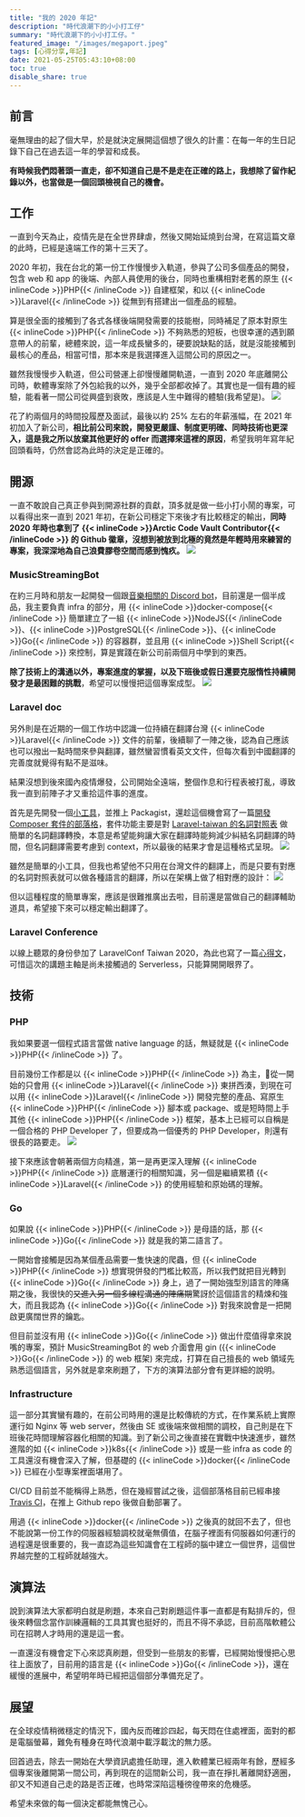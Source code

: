 ```yaml
---
title: "我的 2020 年記"
description: "時代浪潮下的小小打工仔"
summary: "時代浪潮下的小小打工仔。"
featured_image: "/images/megaport.jpeg"
tags: [心得分享,年記]
date: 2021-05-25T05:43:10+08:00
toc: true
disable_share: true
---
```


## 前言
毫無理由的起了個大早，於是就決定展開這個想了很久的計畫：在每一年的生日記錄下自己在過去這一年的學習和成長。

**有時候我們悶著頭一直走，卻不知道自己是不是走在正確的路上，我想除了留作紀錄以外，也當做是一個回頭檢視自己的機會。**

## 工作
一直到今天為止，疫情先是在全世界肆虐，然後又開始延燒到台灣，在寫這篇文章的此時，已經是遠端工作的第十三天了。

2020 年初，我在台北的第一份工作慢慢步入軌道，參與了公司多個產品的開發，包含 web 和 app 的後端、內部人員使用的後台，同時也重構相對老舊的原生 {{< inlineCode >}}PHP{{< /inlineCode >}} 自建框架，和以 {{< inlineCode >}}Laravel{{< /inlineCode >}} 從無到有搭建出一個產品的經驗。

算是很全面的接觸到了各式各樣後端開發需要的技能樹，同時補足了原本對原生 {{< inlineCode >}}PHP{{< /inlineCode >}} 不夠熟悉的短板，也很幸運的遇到願意帶人的前輩，總體來說，這一年成長蠻多的，硬要說缺點的話，就是沒能接觸到最核心的產品，相當可惜，那本來是我選擇進入這間公司的原因之一。

雖然我慢慢步入軌道，但公司營運上卻慢慢離開軌道，一直到 2020 年底離開公司時，軟體專案除了外包給我的以外，幾乎全部都收掉了。其實也是一個有趣的經驗，能看著一間公司從興盛到衰敗，應該是人生中難得的體驗(我希望是)。
![](https://i.imgur.com/IoELNar.jpg)

花了約兩個月的時間投履歷及面試，最後以約 25% 左右的年薪漲幅，在 2021 年初加入了新公司，**相比前公司來說，開發更嚴謹、制度更明確、同時技術也更深入，這是我之所以放棄其他更好的 offer 而選擇來這裡的原因**，希望我明年寫年紀回頭看時，仍然會認為此時的決定是正確的。

## 開源
一直不敢說自己真正參與到開源社群的貢獻，頂多就是做一些小打小鬧的專案，可以看得出來一直到 2021 年初，在新公司穩定下來後才有比較穩定的輸出，**同時 2020 年時也拿到了 {{< inlineCode >}}Arctic Code Vault Contributor{{< /inlineCode >}} 的 Github 徽章，沒想到被放到北極的竟然是年輕時用來練習的專案，我深深地為自己浪費膠卷空間而感到愧疚。**
![](https://i.imgur.com/7y61mQI.png)

### MusicStreamingBot
在約三月時和朋友一起開發一個跟[音樂相關的 Discord bot](https://github.com/papago89/MusicStreamingBot)，目前還是一個半成品，我主要負責 infra 的部分，用 {{< inlineCode >}}docker-compose{{< /inlineCode >}} 簡單建立了一組 {{< inlineCode >}}NodeJS{{< /inlineCode >}}、{{< inlineCode >}}PostgreSQL{{< /inlineCode >}}、{{< inlineCode >}}Go{{< /inlineCode >}} 的容器群，並且用 {{< inlineCode >}}Shell Script{{< /inlineCode >}} 來控制，算是實踐在新公司前兩個月中學到的東西。

**除了技術上的溝通以外，專案進度的掌握，以及下班後或假日還要克服惰性持續開發才是最困難的挑戰**，希望可以慢慢把這個專案成型。
![](https://i.imgur.com/2KKzLWE.png)

### Laravel doc
另外則是在近期的一個工作坊中認識一位持續在翻譯台灣 {{< inlineCode >}}Laravel{{< /inlineCode >}} 文件的前輩，後續聊了一陣之後，認為自己應該也可以撥出一點時間來參與翻譯，雖然蠻習慣看英文文件，但每次看到中國翻譯的完善度就覺得有點不是滋味。

結果沒想到後來國內疫情爆發，公司開始全遠端，整個作息和行程表被打亂，導致我一直到前陣子才又重拾這件事的進度。

首先是先開發一個[小工具](https://github.com/SZLforGithub/laravel-translate-formatter)，並推上 Packagist，還趁這個機會寫了一篇[開發 Composer 套件的部落格](https://szlforgithub.github.io/post/composer_package/)，套件功能主要是對 [Laravel-taiwan 的名詞對照表](https://github.com/laravel-taiwan/docs/wiki/%E8%A6%8F%E7%AF%84%EF%BC%86%E5%B0%88%E6%9C%89%E5%90%8D%E8%A9%9E%E5%B0%8D%E7%85%A7) 做簡單的名詞翻譯轉換，本意是希望能夠讓大家在翻譯時能夠減少糾結名詞翻譯的時間，但名詞翻譯需要考慮到 context，所以最後的結果才會是這種格式呈現。
![](https://i.imgur.com/eLSfHMq.png)


雖然是簡單的小工具，但我也希望他不只用在台灣文件的翻譯上，而是只要有對應的名詞對照表就可以做各種語言的翻譯，所以在架構上做了相對應的設計：
![](https://i.imgur.com/fVXrx0p.png)

但以這種程度的簡單專案，應該是很難推廣出去啦，目前還是當做自己的翻譯輔助道具，希望接下來可以穩定輸出翻譯了。

### Laravel Conference
以線上聽眾的身份參加了 LaravelConf Taiwan 2020，為此也寫了一篇[心得文](https://szlforgithub.github.io/post/laravelconf2020/)，可惜這次的講題主軸是尚未接觸過的 Serverless，只能算開開眼界了。

## 技術

### PHP
我如果要選一個程式語言當做 native language 的話，無疑就是 {{< inlineCode >}}PHP{{< /inlineCode >}} 了。

目前幾份工作都是以 {{< inlineCode >}}PHP{{< /inlineCode >}} 為主，從一開始的只會用 {{< inlineCode >}}Laravel{{< /inlineCode >}} 東拼西湊，到現在可以用 {{< inlineCode >}}Laravel{{< /inlineCode >}} 開發完整的產品、寫原生 {{< inlineCode >}}PHP{{< /inlineCode >}} 腳本或 package、或是短時間上手其他 {{< inlineCode >}}PHP{{< /inlineCode >}} 框架，基本上已經可以自稱是一個合格的 PHP Developer 了，但要成為一個優秀的 PHP Developer，則還有很長的路要走。
![](https://i.imgur.com/BSyRpVi.png)

接下來應該會朝著兩個方向精進，第一是再更深入理解 {{< inlineCode >}}PHP{{< /inlineCode >}} 底層運行的相關知識，另一個是繼續累積 {{< inlineCode >}}Laravel{{< /inlineCode >}} 的使用經驗和原始碼的理解。

### Go
如果說 {{< inlineCode >}}PHP{{< /inlineCode >}} 是母語的話，那 {{< inlineCode >}}Go{{< /inlineCode >}} 就是我的第二語言了。

一開始會接觸是因為某個產品需要一隻快速的爬蟲，但 {{< inlineCode >}}PHP{{< /inlineCode >}} 想實現併發的門檻比較高，所以我們就把目光轉到 {{< inlineCode >}}Go{{< /inlineCode >}} 身上，過了一開始強型別語言的陣痛期之後，我很快的~~又進入另一個多線程溝通的陣痛期~~驚訝於這個語言的精煉和強大，而且我認為 {{< inlineCode >}}Go{{< /inlineCode >}} 對我來說會是一把開啟更廣闊世界的鑰匙。

但目前並沒有用 {{< inlineCode >}}Go{{< /inlineCode >}} 做出什麼值得拿來說嘴的專案，預計 MusicStreamingBot 的 web 介面會用 gin ({{< inlineCode >}}Go{{< /inlineCode >}} 的 web 框架) 來完成，打算在自己擅長的 web 領域先熟悉這個語言，另外就是拿來刷題了，下方的演算法部分會有更詳細的說明。

### Infrastructure
這一部分其實蠻有趣的，在前公司時用的還是比較傳統的方式，在作業系統上實際運行如 Nginx 等 web server，然後由 SE 或後端來做相關的調校，自己則是在下班後花時間理解容器化相關的知識。到了新公司之後直接在實戰中快速進步，雖然進階的如 {{< inlineCode >}}k8s{{< /inlineCode >}} 或是一些 infra as code 的工具還沒有機會深入了解，但基礎的 {{< inlineCode >}}docker{{< /inlineCode >}} 已經在小型專案裡面堪用了。

CI/CD 目前並不能稱得上熟悉，但在幾經嘗試之後，這個部落格目前已經串接 [Travis CI](https://travis-ci.com/)，在推上 Github repo 後做自動部署了。

用過 {{< inlineCode >}}docker{{< /inlineCode >}} 之後真的就回不去了，但也不能說第一份工作的伺服器經驗調校就毫無價值，在腦子裡面有伺服器如何運行的過程還是很重要的，我一直認為這些知識會在工程師的腦中建立一個世界，這個世界越完整的工程師就越強大。

## 演算法
說到演算法大家都明白就是刷題，本來自己對刷題這件事一直都是有點排斥的，但後來轉個念當作訓練邏輯的工具其實也挺好的，而且不得不承認，目前高階軟體公司在招聘人才時用的還是這一套。

一直還沒有機會定下心來認真刷題，但受到一些朋友的影響，已經開始慢慢把心思往上面放了，目前用的語言是 {{< inlineCode >}}Go{{< /inlineCode >}}，還在緩慢的進展中，希望明年時已經把這個部分準備充足了。

## 展望
在全球疫情稍微穩定的情況下，國內反而確診四起，每天悶在住處裡面，面對的都是電腦螢幕，難免有種身在時代浪潮中載浮載沈的無力感。

回首過去，除去一開始在大學資訊處擔任助理，進入軟體業已經兩年有餘，歷經多個專案後離開第一間公司，再到現在的這間新公司，我一直在掙扎著離開舒適圈，卻又不知道自己走的路是否正確，也時常深陷這種徬徨帶來的危機感。

希望未來做的每一個決定都能無愧己心。